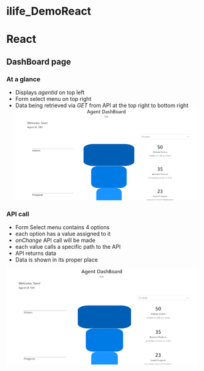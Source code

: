 # ilife_DemoReact

# React 

## DashBoard page

### At a glance
 * Displays *agentid* on top left 
 * Form select menu on top right
 * Data being retrieved via *GET* from API at the top right to bottom right
![](initial.gif)

### API call
  * Form Select menu contains 4 options
  * each option has a value assigned to it
  *  *onChange* API call will be made
  * each value calls a specific path to the API
  * API returns data
  * Data is shown in its proper place

![](dataupdate.gif)
